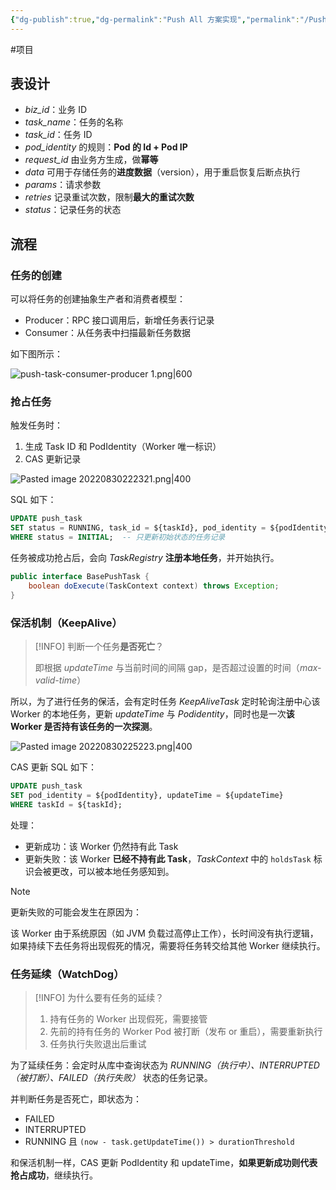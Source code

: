 ```yaml
---
{"dg-publish":true,"dg-permalink":"Push All 方案实现","permalink":"/Push All 方案实现/"}
---
```



#项目 

## 表设计

- *biz_id*：业务 ID
- *task_name*：任务的名称
- *task_id*：任务 ID
- *pod_identity* 的规则：**Pod 的 Id + Pod IP**
- *request_id* 由业务方生成，做**幂等**
- *data* 可用于存储任务的**进度数据**（version），用于重启恢复后断点执行
- *params*：请求参数
- *retries* 记录重试次数，限制**最大的重试次数**
- *status*：记录任务的状态

## 流程

### 任务的创建

可以将任务的创建抽象生产者和消费者模型：
- Producer：RPC 接口调用后，新增任务表行记录
- Consumer：从任务表中扫描最新任务数据

如下图所示：

![push-task-consumer-producer 1.png|600](/img/user/attachments/images/push-task-consumer-producer%201.png)

### 抢占任务

触发任务时：
1. 生成 Task ID 和 PodIdentity（Worker 唯一标识）
2. CAS 更新记录

![Pasted image 20220830222321.png|400](/img/user/attachments/images/Pasted%20image%2020220830222321.png)

SQL 如下：

```sql
UPDATE push_task
SET status = RUNNING, task_id = ${taskId}, pod_identity = ${podIdentity}
WHERE status = INITIAL;  -- 只更新初始状态的任务记录
```

任务被成功抢占后，会向 *TaskRegistry* **注册本地任务**，并开始执行。

```java
public interface BasePushTask {
	boolean doExecute(TaskContext context) throws Exception;
}
```

### 保活机制（KeepAlive）

> [!INFO] 
> 判断一个任务**是否死亡**？
> 
> 即根据 *updateTime* 与当前时间的间隔 gap，是否超过设置的时间（*max-valid-time*）

所以，为了进行任务的保活，会有定时任务 *KeepAliveTask* 定时轮询注册中心该 Worker 的本地任务，更新 *updateTime* 与 *Podidentity*，同时也是一次**该 Worker 是否持有该任务的一次探测**。

![Pasted image 20220830225223.png|400](/img/user/attachments/images/Pasted%20image%2020220830225223.png)

CAS 更新 SQL 如下：

```sql
UPDATE push_task
SET pod_identity = ${podIdentity}, updateTime = ${updateTime}
WHERE taskId = ${taskId};
```

处理：
- 更新成功：该 Worker 仍然持有此 Task
- 更新失败：该 Worker **已经不持有此 Task**，*TaskContext* 中的 `holdsTask` 标识会被更改，可以被本地任务感知到。

> [!NOTE] 
> 更新失败的可能会发生在原因为：
> 
> 该 Worker 由于系统原因（如 JVM 负载过高停止工作），长时间没有执行逻辑，如果持续下去任务将出现假死的情况，需要将任务转交给其他 Worker 继续执行。

### 任务延续（WatchDog）

> [!INFO] 
> 为什么要有任务的延续？
> 
> 1. 持有任务的 Worker 出现假死，需要接管
> 2. 先前的持有任务的 Worker Pod 被打断（发布 or 重启），需要重新执行
> 3. 任务执行失败退出后重试

为了延续任务：会定时从库中查询状态为 *RUNNING（执行中）、INTERRUPTED（被打断）、FAILED（执行失败）* 状态的任务记录。

并判断任务是否死亡，即状态为：
- FAILED
- INTERRUPTED
- RUNNING 且 `(now - task.getUpdateTime()) > durationThreshold`

和保活机制一样，CAS 更新 PodIdentity 和 updateTime，**如果更新成功则代表抢占成功**，继续执行。
